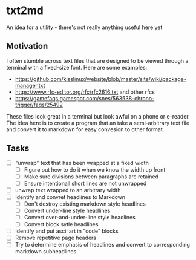# txt2md

An idea for a utility - there's not really anything useful here yet

## Motivation
I often stumble across text files that are designed to be viewed through a terminal with a fixed-size font. Here are some examples:
- https://github.com/kisslinux/website/blob/master/site/wiki/package-manager.txt
- https://www.rfc-editor.org/rfc/rfc2616.txt and other rfcs
- https://gamefaqs.gamespot.com/snes/563538-chrono-trigger/faqs/25492

These files look great in a terminal but look awful on a phone or e-reader. The idea here is to create a program that an take a semi-arbitrary text file and convert it to markdown for easy convesion to other format.

## Tasks
- [ ] "unwrap" text that has been wrapped at a fixed width
  - [ ] Figure out how to do it when we know the width up front
  - [ ] Make sure divisions between paragraphs are retained 
  - [ ] Ensure intentionall short lines are not unwrapped
- [ ] unwrap text wrapped to an arbitrary width
- [ ] Identify and convret headlines to Markdown
  - [ ] Don't destroy existing markdown style headlines
  - [ ] Convert under-line style headlines
  - [ ] Convert over-and-under-line style headlines
  - [ ] Convert block sytle headlines
- [ ] Identify and put ascii art in "code" blocks
- [ ] Remove repetitive page headers 
- [ ] Try to determine emphasis of headlines and convert to corresponding markdown subheadlines  
